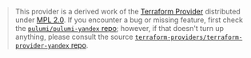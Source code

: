 > This provider is a derived work of the [Terraform Provider](https://github.com/terraform-providers/terraform-provider-yandex)
> distributed under [MPL 2.0](https://www.mozilla.org/en-US/MPL/2.0/). If you encounter a bug or missing feature,
> first check the [`pulumi/pulumi-yandex` repo](https://github.com/pulumi/pulumi-yandex/issues); however, if that doesn't turn up anything,
> please consult the source [`terraform-providers/terraform-provider-yandex` repo](https://github.com/terraform-providers/terraform-provider-yandex/issues).